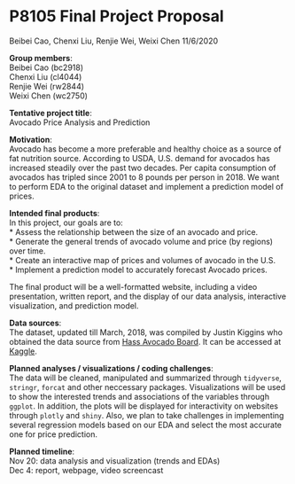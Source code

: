 P8105 Final Project Proposal
================
Beibei Cao, Chenxi Liu, Renjie Wei, Weixi Chen
11/6/2020

**Group members**:  
Beibei Cao (bc2918)  
Chenxi Liu (cl4044)  
Renjie Wei (rw2844)  
Weixi Chen (wc2750)

**Tentative project title**:  
Avocado Price Analysis and Prediction

**Motivation**:  
Avocado has become a more preferable and healthy choice as a source of
fat nutrition source. According to USDA, U.S. demand for avocados has
increased steadily over the past two decades. Per capita consumption of
avocados has tripled since 2001 to 8 pounds per person in 2018. We want
to perform EDA to the original dataset and implement a prediction model
of prices.

**Intended final products**:  
In this project, our goals are to:  
\* Assess the relationship between the size of an avocado and price.  
\* Generate the general trends of avocado volume and price (by regions)
over time.  
\* Create an interactive map of prices and volumes of avocado in the
U.S.  
\* Implement a prediction model to accurately forecast Avocado prices.

The final product will be a well-formatted website, including a video
presentation, written report, and the display of our data analysis,
interactive visualization, and prediction model.

**Data sources**:  
The dataset, updated till March, 2018, was compiled by Justin Kiggins
who obtained the data source from [Hass Avocado
Board](https://hassavocadoboard.com/). It can be accessed at
[Kaggle](https://www.kaggle.com/neuromusic/avocado-prices).

**Planned analyses / visualizations / coding challenges**:  
The data will be cleaned, manipulated and summarized through
`tidyverse`, `stringr`, `forcat` and other neccessary packages.
Visualizations will be used to show the interested trends and
associations of the variables through `ggplot`. In addition, the plots
will be displayed for interactivity on websites through `plotly` and
`shiny`. Also, we plan to take challenges in implementing several
regression models based on our EDA and select the most accurate one for
price prediction.

**Planned timeline**:  
Nov 20: data analysis and visualization (trends and EDAs)  
Dec 4: report, webpage, video screencast
